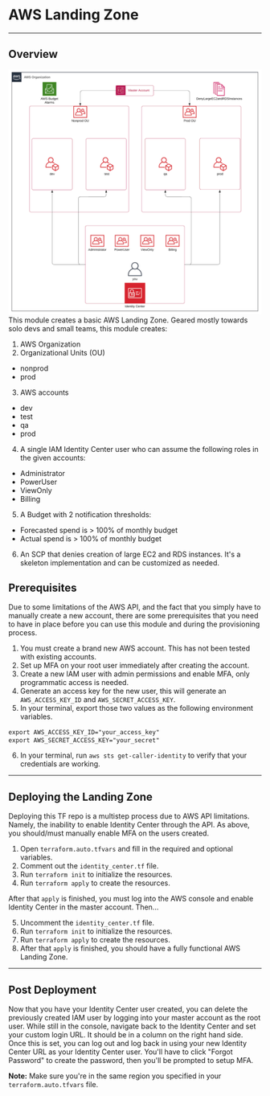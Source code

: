 # AWS Landing Zone
---

## Overview
![img.png](img.png)
This module creates a basic AWS Landing Zone. Geared mostly towards solo devs and small teams, this module creates:
1. AWS Organization
2. Organizational Units (OU)
- nonprod
- prod
3. AWS accounts
- dev
- test
- qa
- prod
4. A single IAM Identity Center user who can assume the following roles in the given accounts:
- Administrator
- PowerUser
- ViewOnly
- Billing
5. A Budget with 2 notification thresholds:
- Forecasted spend is > 100% of monthly budget
- Actual spend is > 100% of monthly budget
6. An SCP that denies creation of large EC2 and RDS instances. It's a skeleton implementation and can be customized as needed.

## Prerequisites
Due to some limitations of the AWS API, and the fact that you simply have to manually create a new account,
there are some prerequisites that you need to have in place before you can use this module and during the provisioning
process.
1. You must create a brand new AWS account. This has not been tested with existing accounts.
2. Set up MFA on your root user immediately after creating the account.
3. Create a new IAM user with admin permissions and enable MFA, only programmatic access is needed.
4. Generate an access key for the new user, this will generate an `AWS_ACCESS_KEY_ID` and `AWS_SECRET_ACCESS_KEY`.
5. In your terminal, export those two values as the following environment variables.

```shell
export AWS_ACCESS_KEY_ID="your_access_key"
export AWS_SECRET_ACCESS_KEY="your_secret"
```

6. In your terminal, run `aws sts get-caller-identity` to verify that your credentials are working.
---

## Deploying the Landing Zone
Deploying this TF repo is a multistep process due to AWS API limitations. Namely, the inability to enable Identity Center
through the API. As above, you should/must manually enable MFA on the users created.

1. Open `terraform.auto.tfvars` and fill in the required and optional variables.
2. Comment out the `identity_center.tf` file.
3. Run `terraform init` to initialize the resources.
4. Run `terraform apply` to create the resources.

After that `apply` is finished, you must log into the AWS console and enable Identity Center in the master account. Then...

5. Uncomment the `identity_center.tf` file.
6. Run `terraform init` to initialize the resources.
7. Run `terraform apply` to create the resources.
8. After that `apply` is finished, you should have a fully functional AWS Landing Zone.
---
## Post Deployment
Now that you have your Identity Center user created, you can delete the previously created IAM user by logging into your
master account as the root user. While still in the console, navigate back to the Identity Center and set your custom login URL. It
should be in a column on the right hand side. Once this is set, you can log out and log back in using your new Identity
Center URL as your Identity Center user. You'll have to click "Forgot Password" to create the password, then you'll be
prompted to setup MFA.

**Note:** Make sure you're in the same region you specified in your `terraform.auto.tfvars` file.